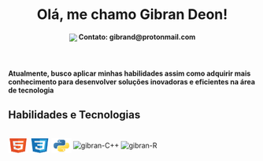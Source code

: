 <div class="container">
    <header>
        <h1>Olá, me chamo Gibran Deon!</h1>
        <h4> <img align="center" src="https://img.shields.io/badge/ProtonMail-8B89CC?style=for-the-badge&logo=protonmail&logoColor=white"> Contato: gibrand@protonmail.com  </h4>
    </header>
<body>
        <h4>Atualmente, busco aplicar minhas habilidades assim como adquirir mais conhecimento para desenvolver
soluções inovadoras e eficientes na área de tecnologia</h4>
    
<h2>Habilidades e Tecnologias</h2>
<div style="display: inline_block"><br>
  <img align="center" alt="gibran-HTML" height="30" width="40" src="https://raw.githubusercontent.com/devicons/devicon/master/icons/html5/html5-original.svg">
  <img align="center" alt="gibran-CSS" height="30" width="40" src="https://raw.githubusercontent.com/devicons/devicon/master/icons/css3/css3-original.svg">
  <img align="center" alt="gibran-Python" height="30" width="40" src="https://raw.githubusercontent.com/devicons/devicon/master/icons/python/python-original.svg">
  <img align="center" alt="gibran-C++" height="30" width="40" src="https://cdn.jsdelivr.net/gh/devicons/devicon@latest/icons/cplusplus/cplusplus-original.svg">
  <img align="center" alt="gibran-R" height="30" width="40" src="https://cdn.jsdelivr.net/gh/devicons/devicon@latest/icons/r/r-plain.svg">
</div>
</ul>
</body>
</div>
